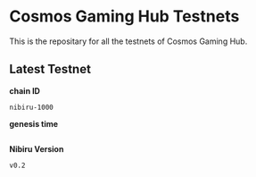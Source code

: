 # Cosmos Gaming Hub Testnets
This is the repositary for all the testnets of Cosmos Gaming Hub.

## Latest Testnet
**chain ID**

```shell
nibiru-1000
```

**genesis time**
```shell
```

**Nibiru Version**
```shell
v0.2
```
